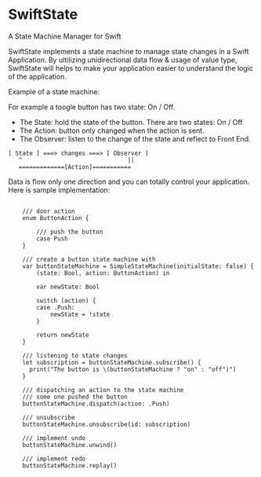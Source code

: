 # SwiftState
A State Machine Manager for Swift

SwiftState implements a state machine to manage state changes in a Swift Application.
By ultilizing unidirectional data flow & usage of value type, SwiftState will helps to make your application easier to understand the logic of the application.

Example of a state machine:

For example a toogle button has two state: On / Off.

- The State: hold the state of the button. There are two states: On / Off
- The Action: button only changed when the action is sent.
- The Observer: listen to the change of the state and reflect to Front End.

```
[ State ] ===> changes ===> [ Observer ]
   ^                              ||
   =============[Action]===========
```

Data is flow only one direction and you can totally control your application.
Here is sample implementation:
```

    /// door action
    enum ButtonAction {
        
        /// push the button
        case Push
    }
    
    /// create a button state machine with
    var buttonStateMachine = SimpleStateMachine(initialState: false) {
        (state: Bool, action: ButtonAction) in
        
        var newState: Bool
        
        switch (action) {
        case .Push:
            newState = !state
        }
        
        return newState
    }
    
    /// listening to state changes
    let subscription = buttonStateMachine.subscribe() {
      print("The button is \(buttonStateMachine ? "on" : "off")")
    }
    
    /// dispatching an action to the state machine
    /// some one pushed the button
    buttonStateMachine.dispatch(action: .Push)
    
    /// unsubscribe
    buttonStateMachine.unsubscribe(id: subscription)
    
    /// implement undo
    buttonStateMachine.unwind()
    
    /// implement redo
    buttonStateMachine.replay()
  ```
